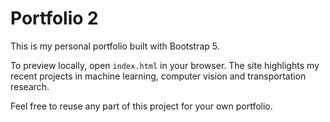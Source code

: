 # Portfolio 2

This is my personal portfolio built with Bootstrap 5.

To preview locally, open `index.html` in your browser. The site highlights my recent projects in machine learning, computer vision and transportation research.

Feel free to reuse any part of this project for your own portfolio.
